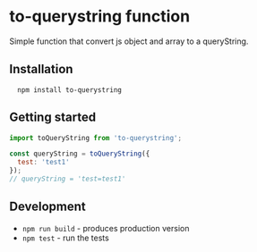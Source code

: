 # to-querystring function

Simple function that convert js object and array to a queryString.

## Installation

```
  npm install to-querystring
```

## Getting started

```javascript
import toQueryString from 'to-querystring';

const queryString = toQueryString({
  test: 'test1'
});
// queryString = 'test=test1'
```
## Development

* `npm run build` - produces production version
* `npm test` - run the tests
